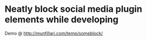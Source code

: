 Neatly block social media plugin elements while developing
=========

Demo @ http://munfillari.com/temp/someblock/